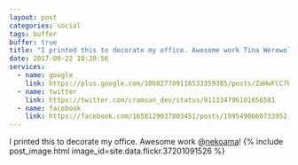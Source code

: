 ```yaml
---
layout: post
categories: social
tags: buffer
buffer: true
title: "I printed this to decorate my office. Awesome work Tina Werewolf !"
date: 2017-09-22 10:20:56
services: 
  - name: google
    link: https://plus.google.com/106027709116533359385/posts/ZaHwFCC7b3A
  - name: twitter
    link: https://twitter.com/cramsan_dev/status/911334796101656581
  - name: facebook
    link: https://facebook.com/1658129037803451/posts/1995490660733952
---
```

I printed this to decorate my office. Awesome work @<a class="username" href="https://twitter.com/nekoama" rel="external nofollow" target="_blank">nekoama</a>!
{% include post_image.html image_id=site.data.flickr.37201091526 %}
